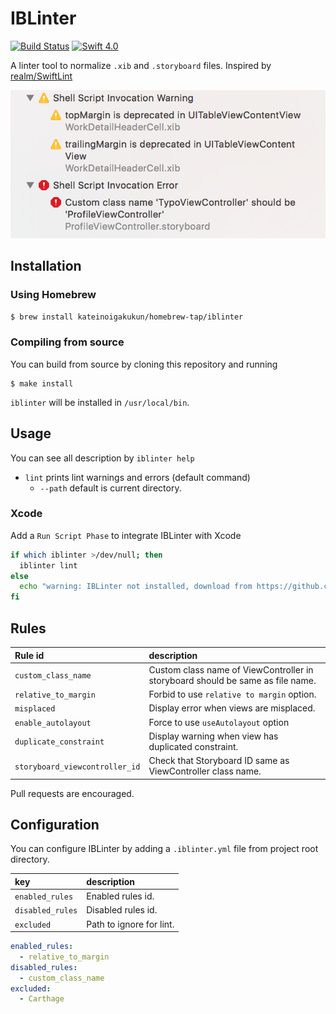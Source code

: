 # IBLinter
[![Build Status](https://travis-ci.org/kateinoigakukun/IBLinter.svg?branch=master)](https://travis-ci.org/kateinoigakukun/IBLinter)
[![Swift 4.0](https://img.shields.io/badge/Swift-4.0-orange.svg?style=flat)](https://developer.apple.com/swift/)

A linter tool to normalize `.xib` and `.storyboard` files. Inspired by [realm/SwiftLint](https://github.com/realm/SwiftLint)

![](assets/warning.png)

## Installation

### Using Homebrew

```sh
$ brew install kateinoigakukun/homebrew-tap/iblinter
```

### Compiling from source

You can build from source by cloning this repository and running
```
$ make install
```
`iblinter` will be installed in `/usr/local/bin`.

## Usage

You can see all description by `iblinter help`

- `lint` prints lint warnings and errors (default command)
	- `--path` default is current directory.



### Xcode

Add a `Run Script Phase` to integrate IBLinter with Xcode

```sh
if which iblinter >/dev/null; then
  iblinter lint
else
  echo "warning: IBLinter not installed, download from https://github.com/kateinoigakukun/IBLinter"
fi
```


## Rules

| Rule id                | description                                                                    |
|:-----------------------|:-------------------------------------------------------------------------------|
| `custom_class_name`    | Custom class name of ViewController in storyboard should be same as file name. |
| `relative_to_margin`   | Forbid to use `relative to margin` option.                                     |
| `misplaced`            | Display error when views are misplaced.                                        |
| `enable_autolayout`    | Force to use `useAutolayout` option                                            |
| `duplicate_constraint` | Display warning when view has duplicated constraint.                           |
| `storyboard_viewcontroller_id` | Check that Storyboard ID same as ViewController class name. |


Pull requests are encouraged.


## Configuration

You can configure IBLinter by adding a `.iblinter.yml` file from project root directory.


| key              | description              |
|:-----------------|:-------------------------|
| `enabled_rules`  | Enabled rules id.        |
| `disabled_rules` | Disabled rules id.       |
| `excluded`       | Path to ignore for lint. |


```yaml
enabled_rules:
  - relative_to_margin
disabled_rules:
  - custom_class_name
excluded:
  - Carthage
```
